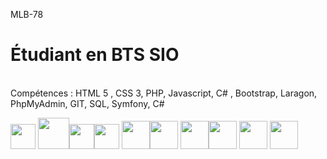 MLB-78
 
<h1>Étudiant en BTS SIO</h1>
<br>
Compétences : HTML 5 , CSS 3, PHP, Javascript, C# , Bootstrap, Laragon, PhpMyAdmin, GIT, SQL, Symfony, C#

<img src="https://cdn.jsdelivr.net/gh/devicons/devicon/icons/html5/html5-original.svg" width="40px" /> <img src="https://cdn.jsdelivr.net/gh/devicons/devicon/icons/css3/css3-original-wordmark.svg" width="50px"/><img src="https://cdn.jsdelivr.net/gh/devicons/devicon/icons/javascript/javascript-plain.svg" width="40px" /><img src="https://cdn.jsdelivr.net/gh/devicons/devicon/icons/vscode/vscode-original.svg" width="40"/>
<img src="https://cdn.jsdelivr.net/gh/devicons/devicon/icons/php/php-original.svg" width="45"/><img src="https://cdn.jsdelivr.net/gh/devicons/devicon/icons/bootstrap/bootstrap-plain.svg" width="45"/>
<img src="https://cdn.jsdelivr.net/gh/devicons/devicon/icons/git/git-original.svg"  width="45" /><img src="https://cdn.jsdelivr.net/gh/devicons/devicon/icons/mysql/mysql-original-wordmark.svg"  width="45" />
<img src="https://cdn.jsdelivr.net/gh/devicons/devicon/icons/symfony/symfony-original.svg" width="45"/>
<img src="https://cdn.jsdelivr.net/gh/devicons/devicon/icons/csharp/csharp-original.svg" width="45"/>
          


   
          
          
          
          
          
          

